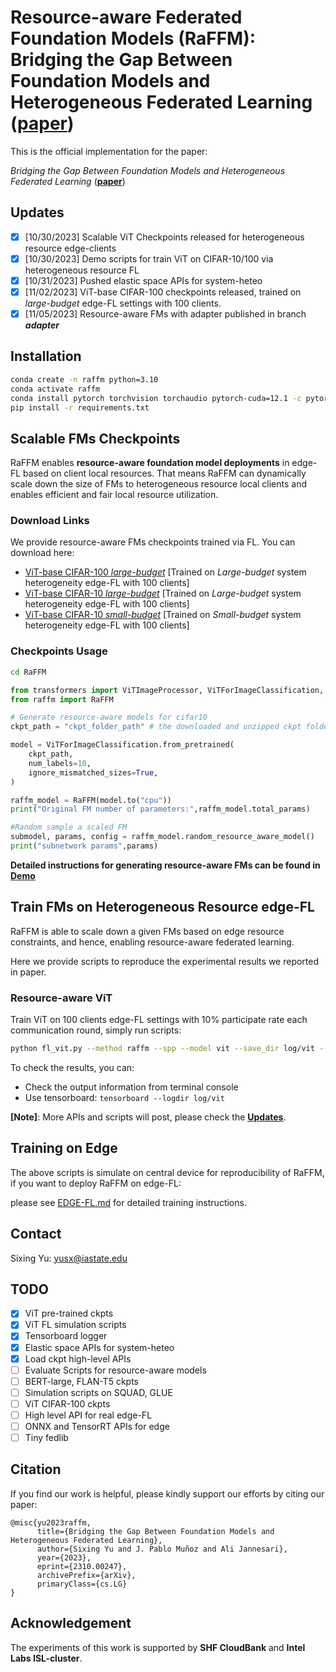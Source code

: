 # Resource-aware Federated Foundation Models (RaFFM): Bridging the Gap Between Foundation Models and Heterogeneous Federated Learning ([paper](https://arxiv.org/pdf/2310.00247.pdf))

This is the official implementation for the paper: 

*Bridging the Gap Between Foundation Models and Heterogeneous Federated Learning* ([**paper**](https://arxiv.org/pdf/2310.00247.pdf))

## Updates

- [x] [10/30/2023] Scalable ViT Checkpoints released for heterogeneous resource edge-clients
- [x] [10/30/2023] Demo scripts for train ViT on CIFAR-10/100 via heterogeneous resource FL
- [x] [10/31/2023] Pushed elastic space APIs for system-heteo
- [x] [11/02/2023] ViT-base CIFAR-100 checkpoints released, trained on *large-budget* edge-FL settings with 100 clients.
- [x] [11/05/2023] Resource-aware FMs with adapter published in branch ***adapter***
## Installation

```bash
conda create -n raffm python=3.10
conda activate raffm
conda install pytorch torchvision torchaudio pytorch-cuda=12.1 -c pytorch -c nvidia
pip install -r requirements.txt
```

##  Scalable FMs Checkpoints

RaFFM enables **resource-aware foundation model deployments** in edge-FL based on client local resources. That means RaFFM can dynamically scale down the size of FMs to heterogeneous resource local clients and enables efficient and fair local resource utilization.

### Download Links
We provide resource-aware FMs checkpoints trained via FL. You can download here:

- [ViT-base CIFAR-100 *large-budget*](https://iowastate-my.sharepoint.com/:f:/g/personal/yusx_iastate_edu/El-nYhaOiINOoLHXsqqXqAkBOUEc_ohu-gGK0ms8neEFDQ) [Trained on *Large-budget*  system heterogeneity edge-FL with 100 clients]
- [ViT-base CIFAR-10 *large-budget*](https://iowastate-my.sharepoint.com/:f:/g/personal/yusx_iastate_edu/EkAE4V6VyO1JnpN9j-0QznUBjtREcIVttgVL9sjeP7mfvA) [Trained on *Large-budget*  system heterogeneity edge-FL with 100 clients]
- [ViT-base CIFAR-10 *small-budget*](https://iowastate-my.sharepoint.com/:u:/g/personal/yusx_iastate_edu/EYVquHHGqFBLlwZpSrfVTUYBJDcOCvD3Cw2AWk3BdseWjQ) [Trained on *Small-budget*  system heterogeneity edge-FL with 100 clients]


### Checkpoints Usage
```bash
cd RaFFM
```
<!-- # RaFFM
# ├── 
# |   ├── .gitignore
# |   ├── fl_vit.py
# |   ├── requirements.txt
# |   ├── ...
# ├── raffm
# |   ├── ...

``` -->


```python
from transformers import ViTImageProcessor, ViTForImageClassification, TrainingArguments, Trainer
from raffm import RaFFM

# Generate resource-aware models for cifar10
ckpt_path = "ckpt_folder_path" # the downloaded and unzipped ckpt folder path 

model = ViTForImageClassification.from_pretrained(
    ckpt_path,
    num_labels=10,
    ignore_mismatched_sizes=True,
)

raffm_model = RaFFM(model.to("cpu"))
print("Original FM number of parameters:",raffm_model.total_params)

#Random sample a scaled FM
submodel, params, config = raffm_model.random_resource_aware_model()
print("subnetwork params",params)
```


**Detailed instructions for generating resource-aware FMs can be found in [Demo](./fm_scaling.ipynb)**



## Train FMs on Heterogeneous Resource edge-FL
RaFFM is able to scale down a given FMs based on edge resource constraints, and hence, enabling resource-aware federated learning.

Here we provide scripts to reproduce the experimental results we reported in paper.

### Resource-aware ViT
Train ViT on 100 clients edge-FL settings with 10% participate rate each communication round, simply run scripts:

```bash
python fl_vit.py --method raffm --spp --model vit --save_dir log/vit --dataset cifar10 --num_clients 100 --lr 3e-5
```

To check the results, you can:

- Check the output information from terminal console
- Use tensorboard: `tensorboard --logdir log/vit`

**[Note]**: More APIs and scripts will post, please check the [**Updates**](#updates).

## Training on Edge
The above scripts is simulate on central device for reproducibility of RaFFM, if you want to deploy RaFFM on edge-FL:

please see [EDGE-FL.md](TRAINING.md) for detailed training instructions.

## Contact

Sixing Yu: <yusx@iastate.edu>

## TODO

- [x] ViT pre-trained ckpts
- [x] ViT FL simulation scripts
- [x] Tensorboard logger
- [x] Elastic space APIs for system-heteo
- [x] Load ckpt high-level APIs
- [ ] Evaluate Scripts for resource-aware models
- [ ] BERT-large, FLAN-T5 ckpts
- [ ] Simulation scripts on SQUAD, GLUE
- [ ] ViT CIFAR-100 ckpts
- [ ] High level API for real edge-FL
- [ ] ONNX and TensorRT APIs for edge
- [ ] Tiny fedlib 

## Citation

If you find our work is helpful, please kindly support our efforts by citing our paper:

```
@misc{yu2023raffm,
      title={Bridging the Gap Between Foundation Models and Heterogeneous Federated Learning}, 
      author={Sixing Yu and J. Pablo Muñoz and Ali Jannesari},
      year={2023},
      eprint={2310.00247},
      archivePrefix={arXiv},
      primaryClass={cs.LG}
}
```

## Acknowledgement
The experiments of this work is supported by **SHF CloudBank** and **Intel Labs ISL-cluster**.